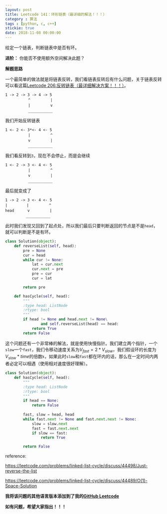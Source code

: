 ```yaml
---
layout: post
title: Leetcode 141：环形链表（最详细的解法！！！）
category : 算法
tags : [python, c, c++]
stickie: true
date: 2018-11-08 00:00:00
---
```


给定一个链表，判断链表中是否有环。

**进阶：**
你能否不使用额外空间解决此题？

**解题思路**

一个最简单的做法就是将链表反转，我们看链表反转后有什么问题，关于链表反转可以看这篇[Leetcode 206:反转链表（最详细解决方案！！！）](https://blog.csdn.net/qq_17550379/article/details/80647926)。

```
1 -> 2 -> 3 -> 4 -> 5
　　　　　  ^         |
　　　　　  |         v
　　　　　  ___________
```

我们开始反转链表

```
1 <- 2 <- 3*<- 4 <- 5
　　　　　  |         ^
　　　　　  v         |
　　　　　  ___________
```

我们看反转到`3`，现在不会停止，而是会继续

```
1 <- 2 -> 3 <- 4 <- 5
　　　　　  |         ^
　　　　　  v         |
　　　　　  ___________
```

最后就变成了

```
1 -> 2 -> 3 <- 4 <- 5
| 　　　　 |         ^
head　　　 v         |
　　　　　 ___________
```

此时我们发现又回到了起点处，所以我们最后只要判断返回的节点是不是`head`，就可以判断是不是有环。

```python
class Solution(object):
    def reverseList(self, head):
        pre = None
        cur = head
        while cur != None:
            lat = cur.next
            cur.next = pre
            pre = cur 
            cur = lat

        return pre

    def hasCycle(self, head):
        """
        :type head: ListNode
        :rtype: bool
        """
        if head != None and head.next != None\
                and self.reverseList(head) == head:
            return True
        return False
```

这个问题还有一个非常棒的解法，就是使用快慢指针。我们建立两个指针，一个`slow`一个`fast`，我们令移动速度关系为$V_{fast}=2*V_{slow}$，我们假设环的长度为$V_{slow}*time$的倍数`k`，如果此时`slow`和`fast`都在环内的话，那么在一定时间内两者必定可以相遇（使用相对速度很好理解）。

```python
class Solution(object):
    def hasCycle(self, head):
        """
        :type head: ListNode
        :rtype: bool
        """
        if head == None:
            return False
        
        fast, slow = head, head
        while fast.next != None and fast.next.next != None:
            slow = slow.next
            fast = fast.next.next
            if slow == fast:
                return True

        return False
```

reference:

https://leetcode.com/problems/linked-list-cycle/discuss/44498/Just-reverse-the-list

https://leetcode.com/problems/linked-list-cycle/discuss/44489/O(1)-Space-Solution

**我将该问题的其他语言版本添加到了我的[GitHub Leetcode](https://github.com/luliyucoordinate/Leetcode)**

**如有问题，希望大家指出！！！**